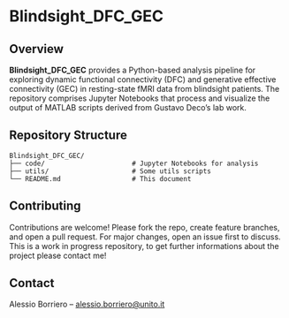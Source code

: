 # Blindsight\_DFC\_GEC

## Overview

**Blindsight\_DFC\_GEC** provides a Python-based analysis pipeline for exploring dynamic functional connectivity (DFC) and generative effective connectivity (GEC) in resting-state fMRI data from blindsight patients. The repository comprises Jupyter Notebooks that process and visualize the output of MATLAB scripts derived from Gustavo Deco’s lab work.

## Repository Structure

```text
Blindsight_DFC_GEC/
├── code/                      # Jupyter Notebooks for analysis
├── utils/                     # Some utils scripts
└── README.md                  # This document
```

## Contributing

Contributions are welcome! Please fork the repo, create feature branches, and open a pull request. For major changes, open an issue first to discuss.
This is a work in progress repository, to get further informations about the project please contact me!

## Contact

Alessio Borriero – [alessio.borriero@unito.it](mailto:alessio.borriero@unito.it)
